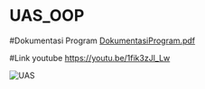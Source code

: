 # UAS_OOP

#Dokumentasi Program
[DokumentasiProgram.pdf](https://github.com/asepalfatih/UAS_OP/files/10416866/DokumentasiProgram.pdf)

#Link youtube 
https://youtu.be/1fik3zJl_Lw

![UAS](https://user-images.githubusercontent.com/115930300/212461557-e68ace18-d27e-4bb5-975f-e334ad270a0f.png)
